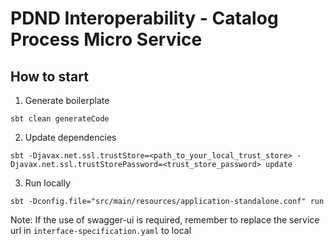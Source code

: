 # PDND Interoperability - Catalog Process Micro Service

## How to start
1. Generate boilerplate
```
sbt clean generateCode
```
2. Update dependencies
```
sbt -Djavax.net.ssl.trustStore=<path_to_your_local_trust_store> -Djavax.net.ssl.trustStorePassword=<trust_store_password> update
```
3. Run locally
```
sbt -Dconfig.file="src/main/resources/application-standalone.conf" run
```

Note: If the use of swagger-ui is required, remember to replace the service url in `interface-specification.yaml` to local 